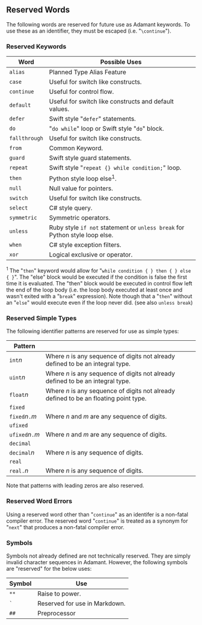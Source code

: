 ## Reserved Words

The following words are reserved for future use as Adamant keywords. To use these as an identifier, they must be escaped (i.e. "`\continue`").

### Reserved Keywords

| Word          | Possible Uses                                                               |
| ------------- | --------------------------------------------------------------------------- |
| `alias`       | Planned Type Alias Feature                                                  |
| `case`        | Useful for switch like constructs.                                          |
| `continue`    | Useful for control flow.                                                    |
| `default`     | Useful for switch like constructs and default values.                       |
| `defer`       | Swift style "`defer`" statements.                                           |
| `do`          | "`do while`" loop or Swift style "`do`" block.                              |
| `fallthrough` | Useful for switch like constructs.                                          |
| `from`        | Common Keyword.                                                             |
| `guard`       | Swift style guard statements.                                               |
| `repeat`      | Swift style "`repeat {} while condition;`" loop.                            |
| `then`        | Python style loop else<sup>1</sup>.                                         |
| `null`        | Null value for pointers.                                                    |
| `switch`      | Useful for switch like constructs.                                          |
| `select`      | C# style query.                                                             |
| `symmetric`   | Symmetric operators.                                                        |
| `unless`      | Ruby style `if not` statement or `unless break` for Python style loop else. |
| `when`        | C# style exception filters.                                                       |
| `xor`         | Logical exclusive or operator.                                              |

<sup>1</sup> The "`then`" keyword would allow for "`while condition { } then { } else { }`". The "else" block would be executed if the condition is false the first time it is evaluated. The "then" block would be executed in control flow left the end of the loop body (i.e. the loop body executed at least once and wasn't exited with a "`break`" expression). Note though that a "`then`" without an "`else`" would execute even if the loop never did. (see also `unless break`)

### Reserved Simple Types

The following identifier patterns are reserved for use as simple types:

| Pattern           |                                                                                       |
| ----------------- | ------------------------------------------------------------------------------------- |
| `int`*n*          | Where *n* is any sequence of digits not already defined to be an integral type.       |
| `uint`*n*         | Where *n* is any sequence of digits not already defined to be an integral type.       |
| `float`*n*        | Where *n* is any sequence of digits not already defined to be an floating point type. |
| `fixed`           |                                                                                       |
| `fixed`*n*`.`*m*  | Where *n* and *m* are any sequence of digits.                                         |
| `ufixed`          |                                                                                       |
| `ufixed`*n*`.`*m* | Where *n* and *m* are any sequence of digits.                                         |
| `decimal`         |                                                                                       |
| `decimal`*n*      | Where *n* is any sequence of digits.                                                  |
| `real`            |                                                                                       |
| `real.`*n*        | Where *n* is any sequence of digits.                                                  |

Note that patterns with leading zeros are also reserved.

### Reserved Word Errors

Using a reserved word other than "`continue`" as an identifer is a non-fatal compiler error. The reserved word "`continue`" is treated as a synonym for "`next`" that produces a non-fatal compiler error.

### Symbols

Symbols not already defined are not technically reserved. They are simply invalid character sequences in Adamant. However, the following symbols are "reserved" for the below uses:

| Symbol  | Use                           |
| ------- | ----------------------------- |
| `**`    | Raise to power.               |
| `` ` `` | Reserved for use in Markdown. |
| `##`    | Preprocessor                  |
